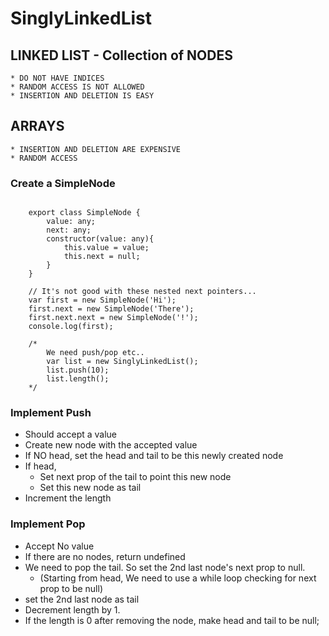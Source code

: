 # SinglyLinkedList

## LINKED LIST - Collection of NODES

    * DO NOT HAVE INDICES
    * RANDOM ACCESS IS NOT ALLOWED
    * INSERTION AND DELETION IS EASY

## ARRAYS

    * INSERTION AND DELETION ARE EXPENSIVE
    * RANDOM ACCESS

### Create a SimpleNode

```code

    export class SimpleNode {
        value: any;
        next: any;
        constructor(value: any){
            this.value = value;
            this.next = null;
        }
    }

    // It's not good with these nested next pointers...
    var first = new SimpleNode('Hi');
    first.next = new SimpleNode('There');
    first.next.next = new SimpleNode('!');
    console.log(first);

    /*
        We need push/pop etc..
        var list = new SinglyLinkedList();
        list.push(10);
        list.length();
    */

```

### Implement Push

- Should accept a value
- Create new node with the accepted value
- If NO head, set the head and tail to be this newly created node
- If head,
  - Set next prop of the tail to point this new node
  - Set this new node as tail
- Increment the length

### Implement Pop

- Accept No value
- If there are no nodes, return undefined
- We need to pop the tail. So set the 2nd last node's next prop to null.
  - (Starting from head, We need to use a while loop checking for next prop to be null)
- set the 2nd last node as tail
- Decrement length by 1.
- If the length is 0 after removing the node, make head and tail to be null;
